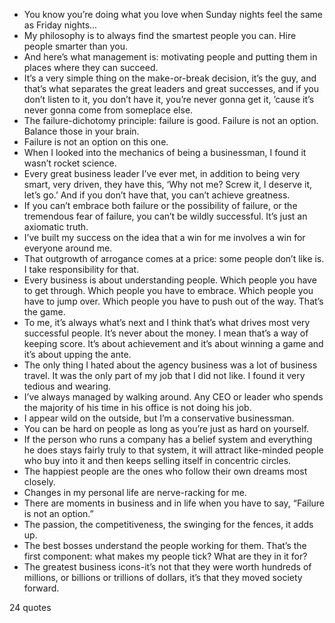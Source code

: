  - You know you’re doing what you love when Sunday nights feel the same as Friday nights...
 - My philosophy is to always find the smartest people you can. Hire people smarter than you.
 - And here’s what management is: motivating people and putting them in places where they can succeed.
 - It’s a very simple thing on the make-or-break decision, it’s the guy, and that’s what separates the great leaders and great successes, and if you don’t listen to it, you don’t have it, you’re never gonna get it, ’cause it’s never gonna come from someplace else.
 - The failure-dichotomy principle: failure is good. Failure is not an option. Balance those in your brain.
 - Failure is not an option on this one.
 - When I looked into the mechanics of being a businessman, I found it wasn’t rocket science.
 - Every great business leader I’ve ever met, in addition to being very smart, very driven, they have this, ‘Why not me? Screw it, I deserve it, let’s go.’ And if you don’t have that, you can’t achieve greatness.
 - If you can’t embrace both failure or the possibility of failure, or the tremendous fear of failure, you can’t be wildly successful. It’s just an axiomatic truth.
 - I’ve built my success on the idea that a win for me involves a win for everyone around me.
 - That outgrowth of arrogance comes at a price: some people don’t like is. I take responsibility for that.
 - Every business is about understanding people. Which people you have to get through. Which people you have to embrace. Which people you have to jump over. Which people you have to push out of the way. That’s the game.
 - To me, it’s always what’s next and I think that’s what drives most very successful people. It’s never about the money. I mean that’s a way of keeping score. It’s about achievement and it’s about winning a game and it’s about upping the ante.
 - The only thing I hated about the agency business was a lot of business travel. It was the only part of my job that I did not like. I found it very tedious and wearing.
 - I’ve always managed by walking around. Any CEO or leader who spends the majority of his time in his office is not doing his job.
 - I appear wild on the outside, but I’m a conservative businessman.
 - You can be hard on people as long as you’re just as hard on yourself.
 - If the person who runs a company has a belief system and everything he does stays fairly truly to that system, it will attract like-minded people who buy into it and then keeps selling itself in concentric circles.
 - The happiest people are the ones who follow their own dreams most closely.
 - Changes in my personal life are nerve-racking for me.
 - There are moments in business and in life when you have to say, “Failure is not an option.”
 - The passion, the competitiveness, the swinging for the fences, it adds up.
 - The best bosses understand the people working for them. That’s the first component: what makes my people tick? What are they in it for?
 - The greatest business icons-it’s not that they were worth hundreds of millions, or billions or trillions of dollars, it’s that they moved society forward.

24 quotes